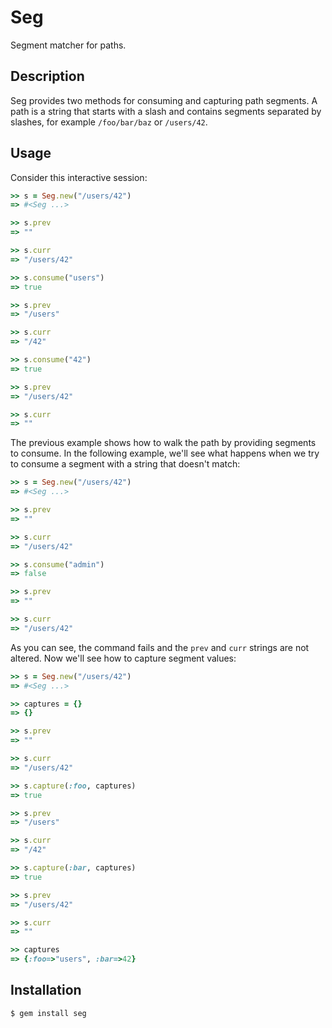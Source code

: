 Seg
===

Segment matcher for paths.

Description
-----------

Seg provides two methods for consuming and capturing path segments.
A path is a string that starts with a slash and contains segments
separated by slashes, for example `/foo/bar/baz` or `/users/42`.

Usage
-----

Consider this interactive session:

```ruby
>> s = Seg.new("/users/42")
=> #<Seg ...>

>> s.prev
=> ""

>> s.curr
=> "/users/42"

>> s.consume("users")
=> true

>> s.prev
=> "/users"

>> s.curr
=> "/42"

>> s.consume("42")
=> true

>> s.prev
=> "/users/42"

>> s.curr
=> ""
```

The previous example shows how to walk the path by
providing segments to consume. In the following
example, we'll see what happens when we try to
consume a segment with a string that doesn't match:

```ruby
>> s = Seg.new("/users/42")
=> #<Seg ...>

>> s.prev
=> ""

>> s.curr
=> "/users/42"

>> s.consume("admin")
=> false

>> s.prev
=> ""

>> s.curr
=> "/users/42"
```

As you can see, the command fails and the `prev` and
`curr` strings are not altered. Now we'll see
how to capture segment values:

```ruby
>> s = Seg.new("/users/42")
=> #<Seg ...>

>> captures = {}
=> {}

>> s.prev
=> ""

>> s.curr
=> "/users/42"

>> s.capture(:foo, captures)
=> true

>> s.prev
=> "/users"

>> s.curr
=> "/42"

>> s.capture(:bar, captures)
=> true

>> s.prev
=> "/users/42"

>> s.curr
=> ""

>> captures
=> {:foo=>"users", :bar=>42}
```

Installation
------------

```
$ gem install seg
```
